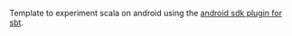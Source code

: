 Template to experiment scala on android using the [android sdk plugin for sbt](https://github.com/pfn/android-sdk-plugin).
